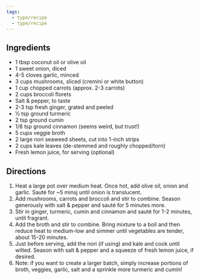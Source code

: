 ```yaml
---
tags:
  - type/recipe
  - type/recipe
---
```


## Ingredients
- 1 tbsp coconut oil or olive oil
- 1 sweet onion, diced
- 4-5 cloves garlic, minced
- 3 cups mushrooms, sliced (cremini or white button)
- 1 cup chopped carrots (approx. 2-3 carrots)
- 2 cups broccoli florets
- Salt & pepper, to taste
- 2-3 tsp fresh ginger, grated and peeled
- ½ tsp ground turmeric
- 2 tsp ground cumin
- 1/8 tsp ground cinnamon (seems weird, but trust!)
- 5 cups veggie broth
- 2 large nori seaweed sheets, cut into 1-inch strips
- 2 cups kale leaves (de-stemmed and roughly chopped/torn)
- Fresh lemon juice, for serving (optional)
## Directions

1. Heat a large pot over medium heat. Once hot, add olive oil, onion and garlic. Sauté for ~5 minsj until onion is translucent.
2. Add mushrooms, carrots and broccoli and stir to combine. Season generously with salt & pepper and sauté for 5 minutes more.
3. Stir in ginger, turmeric, cumin and cinnamon and sauté for 1-2 minutes, until fragrant.
4. Add the broth and stir to combine. Bring mixture to a boil and then reduce heat to medium-low and simmer until vegetables are tender, about 15-20 minutes.
5. Just before serving, add the nori (if using) and kale and cook until wilted. Season with salt & pepper and a squeeze of fresh lemon juice, if desired.
6. Note: if you want to create a larger batch, simply increase portions of broth, veggies, garlic, salt and a sprinkle more turmeric and cumin!